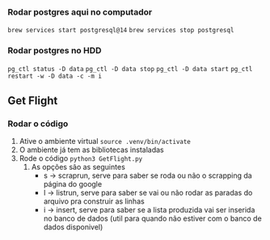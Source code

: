 ###  Rodar postgres aqui no computador
`brew services start postgresql@14`
`brew services stop postgresql`


### Rodar postgres no HDD
`pg_ctl status -D data`
`pg_ctl -D data stop`
`pg_ctl -D data start`
`pg_ctl restart -w -D data -c -m i`

## Get Flight
### Rodar o código
1. Ative o ambiente virtual
`source .venv/bin/activate`
2. O ambiente já tem as bibliotecas instaladas
3. Rode o código
`python3 GetFlight.py`
    1. As opções são as seguintes
        - s -> scraprun, serve para saber se roda ou não o scrapping da página do google
        - l -> listrun, serve para saber se vai ou não rodar as paradas do arquivo pra construir as linhas
        - i -> insert, serve para saber se a lista produzida vai ser inserida no banco de dados (util para quando não estiver com o banco de dados disponivel)
